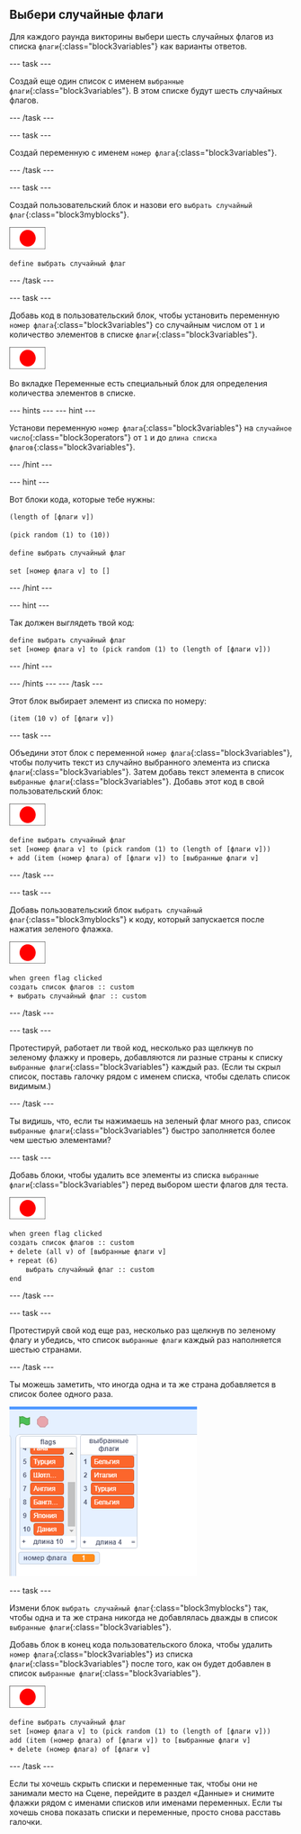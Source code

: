 ## Выбери случайные флаги

Для каждого раунда викторины выбери шесть случайных флагов из списка `флаги`{:class="block3variables"} как варианты ответов.

--- task ---

Создай еще один список с именем `выбранные флаги`{:class="block3variables"}. В этом списке будут шесть случайных флагов.

--- /task ---

--- task ---

Создай переменную с именем `номер флага`{:class="block3variables"}.

--- /task ---

--- task ---

Создай пользовательский блок и назови его `выбрать случайный флаг`{:class="block3myblocks"}.

![Спрайт флага](images/flag-sprite.png)

```blocks3
define выбрать случайный флаг
```

--- /task ---

--- task ---

Добавь код в пользовательский блок, чтобы установить переменную `номер флага`{:class="block3variables"} со случайным числом от `1` и количество элементов в списке `флаги`{:class="block3variables"}.

![Спрайт флага](images/flag-sprite.png)

Во вкладке Переменные есть специальный блок для определения количества элементов в списке.

--- hints ---
 --- hint ---

Установи переменную `номер флага`{:class="block3variables"} на `случайное число`{:class="block3operators"} от `1` и до `длина списка флагов`{:class="block3variables"}.

--- /hint ---

--- hint ---

Вот блоки кода, которые тебе нужны:

```blocks3
(length of [флаги v])

(pick random (1) to (10))

define выбрать случайный флаг

set [номер флага v] to []
```

--- /hint ---

--- hint ---

Так должен выглядеть твой код:

```blocks3
define выбрать случайный флаг
set [номер флага v] to (pick random (1) to (length of [флаги v]))
```

--- /hint ---

--- /hints --- --- /task ---

Этот блок выбирает элемент из списка по номеру:

```blocks3
(item (10 v) of [флаги v])
```

--- task ---

Объедини этот блок с переменной `номер флага`{:class="block3variables"}, чтобы получить текст из случайно выбранного элемента из списка `флаги`{:class="block3variables"}. Затем добавь текст элемента в список `выбранные флаги`{:class="block3variables"}. Добавь этот код в свой пользовательский блок:

![Спрайт флага](images/flag-sprite.png)

```blocks3
define выбрать случайный флаг
set [номер флага v] to (pick random (1) to (length of [флаги v]))
+ add (item (номер флага) of [флаги v]) to [выбранные флаги v]
```

--- /task ---

--- task ---

Добавь пользовательский блок `выбрать случайный флаг`{:class="block3myblocks"} к коду, который запускается после нажатия зеленого флажка.

![Спрайт флага](images/flag-sprite.png)

```blocks3
when green flag clicked
создать список флагов :: custom
+ выбрать случайный флаг :: custom
```

--- /task ---

--- task ---

Протестируй, работает ли твой код, несколько раз щелкнув по зеленому флажку и проверь, добавляются ли разные страны к списку `выбранные флаги`{:class="block3variables"} каждый раз. (Если ты скрыл список, поставь галочку рядом с именем списка, чтобы сделать список видимым.)

--- /task ---

Ты видишь, что, если ты нажимаешь на зеленый флаг много раз, список `выбранные флаги`{:class="block3variables"} быстро заполняется более чем шестью элементами?

--- task ---

Добавь блоки, чтобы удалить все элементы из списка `выбранные флаги`{:class="block3variables"} перед выбором шести флагов для теста.

![Спрайт флага](images/flag-sprite.png)

```blocks3
when green flag clicked
создать список флагов :: custom
+ delete (all v) of [выбранные флаги v]
+ repeat (6)
    выбрать случайный флаг :: custom
end
```

--- /task ---

--- task ---

Протестируй свой код еще раз, несколько раз щелкнув по зеленому флагу и убедись, что список `выбранные флаги` каждый раз наполняется шестью странами.

--- /task ---

Ты можешь заметить, что иногда одна и та же страна добавляется в список более одного раза.

![Страны-копии](images/duplicate-countries.png)

--- task ---

Измени блок `выбрать случайный флаг`{:class="block3myblocks"} так, чтобы одна и та же страна никогда не добавлялась дважды в список `выбранные флаги`{:class="block3variables"}.

Добавь блок в конец кода пользовательского блока, чтобы удалить `номер флага`{:class="block3variables"} из списка `флаги`{:class="block3variables"} после того, как он будет добавлен в список `выбранные флаги`{:class="block3variables"}.

![Спрайт флага](images/flag-sprite.png)

```blocks3
define выбрать случайный флаг
set [номер флага v] to (pick random (1) to (length of [флаги v]))
add (item (номер флага) of [флаги v]) to [выбранные флаги v]
+ delete (номер флага) of [флаги v]
```

--- /task ---

Если ты хочешь скрыть списки и переменные так, чтобы они не занимали место на Сцене, перейдите в раздел «Данные» и снимите флажки рядом с именами списков или именами переменных. Если ты хочешь снова показать списки и переменные, просто снова расставь галочки.